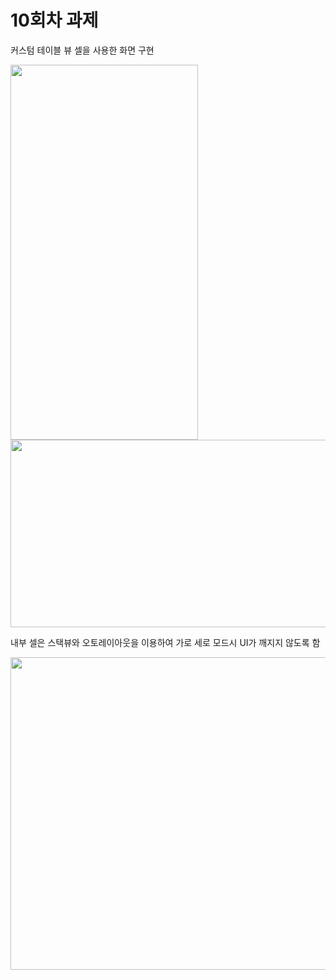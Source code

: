 # 10회차 과제

커스텀 테이블 뷰 셀을 사용한 화면 구현

<img src="https://github.com/Kim-Junhwan/Sesac/assets/58679737/e7a8d4f4-fae6-4b95-af85-feb35e2aadf4"  width="300" height="600"/><br>
<img src="https://github.com/Kim-Junhwan/Sesac/assets/58679737/50e4ae7c-ecf5-462e-84f7-78876c704110"  width="600" height="300"/>

내부 셀은 스택뷰와 오토레이아웃을 이용하여 가로 세로 모드시 UI가 깨지지 않도록 함

<img src="https://github.com/Kim-Junhwan/Sesac/assets/58679737/9ff22a73-9f3c-44ba-92ce-17e5d61f0399"  width="850" height="500"/>
